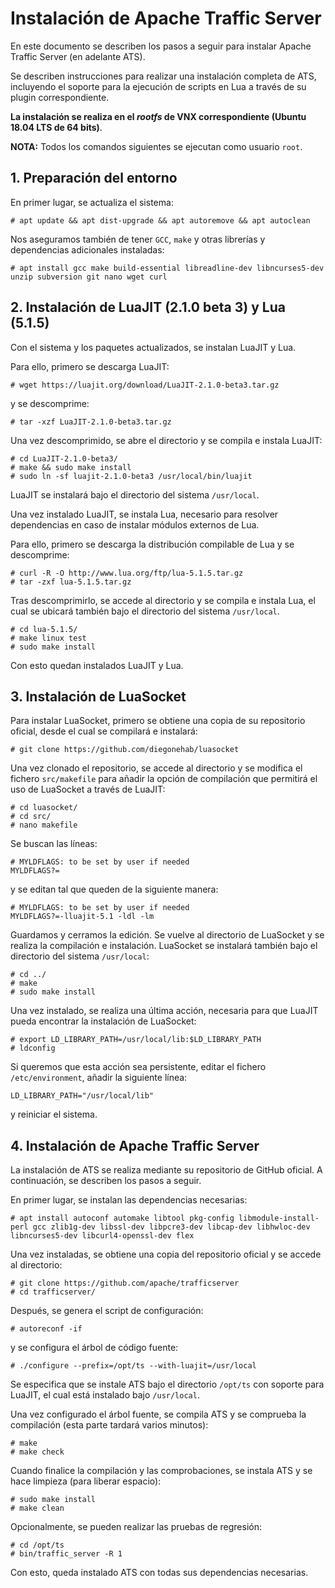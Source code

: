 # Instalación de Apache Traffic Server

En este documento se describen los pasos a seguir para instalar Apache Traffic Server (en adelante ATS).

Se describen instrucciones para realizar una instalación completa de ATS, incluyendo el soporte para la ejecución de scripts en Lua a través de su plugin correspondiente.

**La instalación se realiza en el _rootfs_ de VNX correspondiente (Ubuntu 18.04 LTS de 64 bits)**.

**NOTA:** Todos los comandos siguientes se ejecutan como usuario `root`.

## 1. Preparación del entorno

En primer lugar, se actualiza el sistema:

```
# apt update && apt dist-upgrade && apt autoremove && apt autoclean
```

Nos aseguramos también de tener `GCC`, `make` y otras librerías y dependencias adicionales instaladas:

```
# apt install gcc make build-essential libreadline-dev libncurses5-dev unzip subversion git nano wget curl
```

## 2. Instalación de LuaJIT (2.1.0 beta 3) y Lua (5.1.5)

Con el sistema y los paquetes actualizados, se instalan LuaJIT y Lua.

Para ello, primero se descarga LuaJIT:

```
# wget https://luajit.org/download/LuaJIT-2.1.0-beta3.tar.gz
```

y se descomprime:

```
# tar -xzf LuaJIT-2.1.0-beta3.tar.gz
```

Una vez descomprimido, se abre el directorio y se compila e instala LuaJIT:

```
# cd LuaJIT-2.1.0-beta3/
# make && sudo make install
# sudo ln -sf luajit-2.1.0-beta3 /usr/local/bin/luajit
```

LuaJIT se instalará bajo el directorio del sistema `/usr/local`.

Una vez instalado LuaJIT, se instala Lua, necesario para resolver dependencias en caso de instalar módulos externos de Lua.

Para ello, primero se descarga la distribución compilable de Lua y se descomprime:

```
# curl -R -O http://www.lua.org/ftp/lua-5.1.5.tar.gz
# tar -zxf lua-5.1.5.tar.gz
```

Tras descomprimirlo, se accede al directorio y se compila e instala Lua, el cual se ubicará también bajo el directorio del sistema `/usr/local`.

```
# cd lua-5.1.5/
# make linux test
# sudo make install
```

Con esto quedan instalados LuaJIT y Lua.

## 3. Instalación de LuaSocket

Para instalar LuaSocket, primero se obtiene una copia de su repositorio oficial, desde el cual se compilará e instalará:

```
# git clone https://github.com/diegonehab/luasocket
```

Una vez clonado el repositorio, se accede al directorio y se modifica el fichero `src/makefile` para añadir la opción de compilación que permitirá el uso de LuaSocket a través de LuaJIT:

```
# cd luasocket/
# cd src/
# nano makefile
```

Se buscan las líneas:

```
# MYLDFLAGS: to be set by user if needed
MYLDFLAGS?=
```

y se editan tal que queden de la siguiente manera:

```
# MYLDFLAGS: to be set by user if needed
MYLDFLAGS?=-lluajit-5.1 -ldl -lm
```

Guardamos y cerramos la edición. Se vuelve al directorio de LuaSocket y se realiza la compilación e instalación. LuaSocket se instalará también bajo el directorio del sistema `/usr/local`:

```
# cd ../
# make
# sudo make install
```

Una vez instalado, se realiza una última acción, necesaria para que LuaJIT pueda encontrar la instalación de LuaSocket:

```
# export LD_LIBRARY_PATH=/usr/local/lib:$LD_LIBRARY_PATH
# ldconfig
```

Si queremos que esta acción sea persistente, editar el fichero `/etc/environment`, añadir la siguiente línea:

```
LD_LIBRARY_PATH="/usr/local/lib"
```

y reiniciar el sistema.

## 4. Instalación de Apache Traffic Server

La instalación de ATS se realiza mediante su repositorio de GitHub oficial. A continuación, se describen los pasos a seguir.

En primer lugar, se instalan las dependencias necesarias:

```
# apt install autoconf automake libtool pkg-config libmodule-install-perl gcc zlib1g-dev libssl-dev libpcre3-dev libcap-dev libhwloc-dev libncurses5-dev libcurl4-openssl-dev flex
```

Una vez instaladas, se obtiene una copia del repositorio oficial y se accede al directorio:

```
# git clone https://github.com/apache/trafficserver
# cd trafficserver/
```

Después, se genera el script de configuración:

```
# autoreconf -if
```

y se configura el árbol de código fuente:

```
# ./configure --prefix=/opt/ts --with-luajit=/usr/local
```

Se especifica que se instale ATS bajo el directorio `/opt/ts` con soporte para LuaJIT, el cual está instalado bajo `/usr/local`.

Una vez configurado el árbol fuente, se compila ATS y se comprueba la compilación (esta parte tardará varios minutos):

```
# make
# make check
```

Cuando finalice la compilación y las comprobaciones, se instala ATS y se hace limpieza (para liberar espacio):

```
# sudo make install
# make clean
```

Opcionalmente, se pueden realizar las pruebas de regresión:

```
# cd /opt/ts
# bin/traffic_server -R 1
```

Con esto, queda instalado ATS con todas sus dependencias necesarias.
